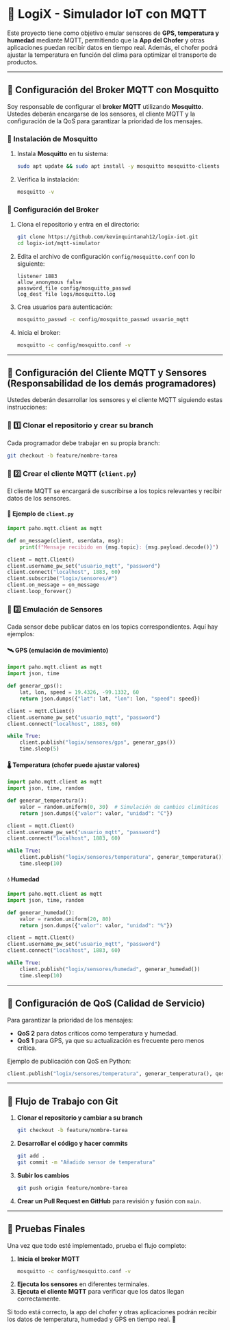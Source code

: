 # 🚚 LogiX - Simulador IoT con MQTT

Este proyecto tiene como objetivo emular sensores de **GPS, temperatura y humedad** mediante MQTT, permitiendo que la **App del Chofer** y otras aplicaciones puedan recibir datos en tiempo real. Además, el chofer podrá ajustar la temperatura en función del clima para optimizar el transporte de productos.

---

## 📌 Configuración del Broker MQTT con Mosquitto

Soy responsable de configurar el **broker MQTT** utilizando **Mosquitto**. Ustedes deberán encargarse de los sensores, el cliente MQTT y la configuración de la QoS para garantizar la prioridad de los mensajes.

### 🔹 Instalación de Mosquitto

1. Instala **Mosquitto** en tu sistema:
   ```bash
   sudo apt update && sudo apt install -y mosquitto mosquitto-clients
   ```

2. Verifica la instalación:
   ```bash
   mosquitto -v
   ```

### 🔹 Configuración del Broker

1. Clona el repositorio y entra en el directorio:
   ```bash
   git clone https://github.com/kevinquintanah12/logix-iot.git
   cd logix-iot/mqtt-simulator
   ```

2. Edita el archivo de configuración `config/mosquitto.conf` con lo siguiente:
   ```plaintext
   listener 1883
   allow_anonymous false
   password_file config/mosquitto_passwd
   log_dest file logs/mosquitto.log
   ```

3. Crea usuarios para autenticación:
   ```bash
   mosquitto_passwd -c config/mosquitto_passwd usuario_mqtt
   ```

4. Inicia el broker:
   ```bash
   mosquitto -c config/mosquitto.conf -v
   ```

---

## 📡 Configuración del Cliente MQTT y Sensores (Responsabilidad de los demás programadores)

Ustedes deberán desarrollar los sensores y el cliente MQTT siguiendo estas instrucciones:

### 🔹 1️⃣ Clonar el repositorio y crear su branch

Cada programador debe trabajar en su propia branch:
   ```bash
   git checkout -b feature/nombre-tarea
   ```

### 🔹 2️⃣ Crear el cliente MQTT (`client.py`)

El cliente MQTT se encargará de suscribirse a los topics relevantes y recibir datos de los sensores.

#### 📜 Ejemplo de `client.py`
```python
import paho.mqtt.client as mqtt

def on_message(client, userdata, msg):
    print(f"Mensaje recibido en {msg.topic}: {msg.payload.decode()}")

client = mqtt.Client()
client.username_pw_set("usuario_mqtt", "password")
client.connect("localhost", 1883, 60)
client.subscribe("logix/sensores/#")
client.on_message = on_message
client.loop_forever()
```

### 🔹 3️⃣ Emulación de Sensores

Cada sensor debe publicar datos en los topics correspondientes. Aquí hay ejemplos:

#### 🛰️ GPS (emulación de movimiento)
```python
import paho.mqtt.client as mqtt
import json, time

def generar_gps():
    lat, lon, speed = 19.4326, -99.1332, 60
    return json.dumps({"lat": lat, "lon": lon, "speed": speed})

client = mqtt.Client()
client.username_pw_set("usuario_mqtt", "password")
client.connect("localhost", 1883, 60)

while True:
    client.publish("logix/sensores/gps", generar_gps())
    time.sleep(5)
```

#### 🌡️ Temperatura (chofer puede ajustar valores)
```python
import paho.mqtt.client as mqtt
import json, time, random

def generar_temperatura():
    valor = random.uniform(0, 30)  # Simulación de cambios climáticos
    return json.dumps({"valor": valor, "unidad": "C"})

client = mqtt.Client()
client.username_pw_set("usuario_mqtt", "password")
client.connect("localhost", 1883, 60)

while True:
    client.publish("logix/sensores/temperatura", generar_temperatura())
    time.sleep(10)
```

#### 💧 Humedad
```python
import paho.mqtt.client as mqtt
import json, time, random

def generar_humedad():
    valor = random.uniform(20, 80)
    return json.dumps({"valor": valor, "unidad": "%"})

client = mqtt.Client()
client.username_pw_set("usuario_mqtt", "password")
client.connect("localhost", 1883, 60)

while True:
    client.publish("logix/sensores/humedad", generar_humedad())
    time.sleep(10)
```

---

## 🔧 Configuración de QoS (Calidad de Servicio)

Para garantizar la prioridad de los mensajes:
- **QoS 2** para datos críticos como temperatura y humedad.
- **QoS 1** para GPS, ya que su actualización es frecuente pero menos crítica.

Ejemplo de publicación con QoS en Python:
```python
client.publish("logix/sensores/temperatura", generar_temperatura(), qos=2)
```

---

## 🔄 Flujo de Trabajo con Git

1. **Clonar el repositorio y cambiar a su branch**
   ```bash
   git checkout -b feature/nombre-tarea
   ```
2. **Desarrollar el código y hacer commits**
   ```bash
   git add .
   git commit -m "Añadido sensor de temperatura"
   ```
3. **Subir los cambios**
   ```bash
   git push origin feature/nombre-tarea
   ```
4. **Crear un Pull Request en GitHub** para revisión y fusión con `main`.

---

## 🚀 Pruebas Finales

Una vez que todo esté implementado, prueba el flujo completo:
1. **Inicia el broker MQTT**
   ```bash
   mosquitto -c config/mosquitto.conf -v
   ```
2. **Ejecuta los sensores** en diferentes terminales.
3. **Ejecuta el cliente MQTT** para verificar que los datos llegan correctamente.

Si todo está correcto, la app del chofer y otras aplicaciones podrán recibir los datos de temperatura, humedad y GPS en tiempo real. 🎯


